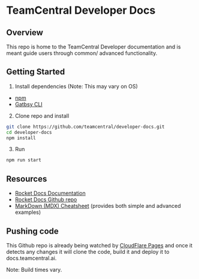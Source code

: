 # TeamCentral Developer Docs

## Overview
This repo is home to the TeamCentral Developer documentation and is meant guide users through common/ advanced functionality.

## Getting Started
1. Install dependencies (Note: This may vary on OS)
* [npm](https://docs.npmjs.com/downloading-and-installing-node-js-and-npm#using-a-node-installer-to-install-nodejs-and-npm)
* [Gatbsy CLI](https://www.gatsbyjs.com/docs/tutorial/part-0/#gatsby-cli)
2. Clone repo and install
```sh
git clone https://github.com/teamcentral/developer-docs.git
cd developer-docs
npm install
```
3. Run
```sh
npm run start
```


## Resources
* [Rocket Docs Documentation](https://rocketdocs.gatsbyjs.io/)
* [Rocket Docs Github repo](https://github.com/jpedroschmitz/rocketdocs)
* [MarkDown (MDX) Cheatsheet](https://www.markdownguide.org/cheat-sheet) (provides both simple and advanced examples)

## Pushing code
This Github repo is already being watched by [CloudFlare Pages](pages.cloudflare.com) and once it detects any changes it will clone the code, build it and deploy it to docs.teamcentral.ai.

Note: Build times vary.